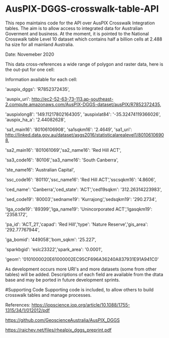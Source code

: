 # AusPIX-DGGS-crosswalk-table-API

This repo maintains code for the API over AusPIX Crosswalk Integration tables.
The aim is to allow access to integrated data for Australian Goverment and business.
At the moment, it is pointed to the National Crosswalk table Level 10 dataset which contains half a billion cells at 2.488 ha size for all mainland Australia.

Date: Novemeber 2020
 
This data cross-references a wide range of polygon and raster data, here is the out-put for one cell:

Information available for each cell:

'auspix_dggs': 'R7852372435',

'auspix_uri': http://ec2-52-63-73-113.ap-southeast-2.compute.amazonaws.com/AusPIX-DGGS-dataset/ausPIX/R7852372435,

'auspixlong8': '149.11217802164305',
'auspixlat84': '-35.32474119366026',
'auspix_ha_a': '2.44082628',

'sa1_main16': '80106106908',
'sa1sqkm16': '2.4649',
'sa1_uri': http://linked.data.gov.au/dataset/asgs2016/statisticalarealevel1/80106106908,

'sa2_main16': '801061069','sa2_name16': 'Red Hill ACT',

'sa3_code16': '80106','sa3_name16': 'South Canberra',

'ste_name16': 'Australian Capital',

'ssc_code16': '80110','ssc_name16': 'Red Hill ACT','sscsqkm16': '4.8606',

'ced_name': 'Canberra','ced_state': 'ACT','ced19sqkm': '312.26314223983',

'sed_code19': '80003','sedname19': 'Kurrajong','sedsqkm19': '290.2734',

'lga_code19': '89399','lga_name19': 'Unincorporated ACT','lgasqkm19': '2358.172',

'pa_id': 'ACT_21','capad': 'Red Hill','type': 'Nature Reserve','gis_area': '292.77767944',

'ga_bomid': '449058','bom_sqkm': '25.227',

'sparkbgid': 'eslc23322','spark_area': '0.0001',

'geom': '0101000020E61000002EC95CF696A36240A837931E91A941C0'

As development occurs more URI's and more datasets (some from other tables) will be added.
Descriptions of each field are available from the dtata base and may be ported in future development sprints.

#Supporting Code
Supporting code is included, to allow others to build crosswalk tables and manage processes.

References:
https://iopscience.iop.org/article/10.1088/1755-1315/34/1/012012/pdf

https://github.com/GeoscienceAustralia/AusPIX_DGGS

https://raichev.net/files/rhealpix_dggs_preprint.pdf
